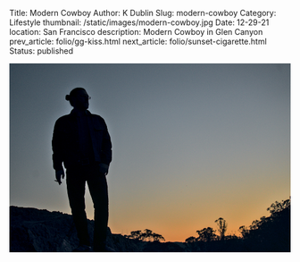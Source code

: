 Title: Modern Cowboy
Author: K Dublin
Slug: modern-cowboy
Category: Lifestyle
thumbnail: /static/images/modern-cowboy.jpg
Date: 12-29-21
location: San Francisco
description: Modern Cowboy in Glen Canyon
prev_article: folio/gg-kiss.html
next_article: folio/sunset-cigarette.html
Status: published

<img src="../static/images/modern-cowboy.jpg" alt="Modern Cowboy in Glen Canyon on Sony a7ii | 55 mm | f/4.5 | ISO 640" width=1000 />
